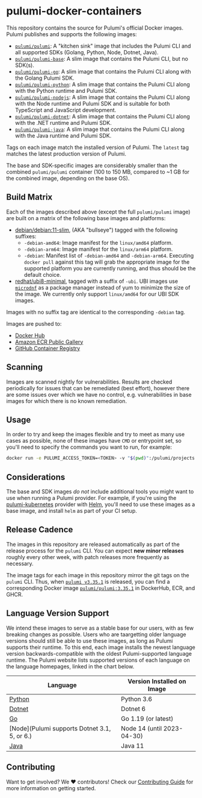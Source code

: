 # pulumi-docker-containers

This repository contains the source for Pulumi's official Docker images.  Pulumi publishes and supports the following images:

- [`pulumi/pulumi`](https://hub.docker.com/r/pulumi/pulumi): A "kitchen sink" image that includes the Pulumi CLI and all supported SDKs (Golang, Python, Node, Dotnet, Java).
- [`pulumi/pulumi-base`](https://hub.docker.com/r/pulumi/pulumi-base): A slim image that contains the Pulumi CLI, but no SDK(s).
- [`pulumi/pulumi-go`](https://hub.docker.com/r/pulumi/pulumi-go): A slim image that contains the Pulumi CLI along with the Golang Pulumi SDK.
- [`pulumi/pulumi-python`](https://hub.docker.com/r/pulumi/pulumi-python): A slim image that contains the Pulumi CLI along with the Python runtime and Pulumi SDK.
- [`pulumi/pulumi-nodejs`](https://hub.docker.com/r/pulumi/pulumi-nodejs): A slim image that contains the Pulumi CLI along with the Node runtime and Pulumi SDK and is suitable for both TypeScript and JavaScript development.
- [`pulumi/pulumi-dotnet`](https://hub.docker.com/r/pulumi/pulumi-dotnet): A slim image that contains the Pulumi CLI along with the .NET runtime and Pulumi SDK.
- [`pulumi/pulumi-java`](https://hub.docker.com/r/pulumi/pulumi-java): A slim image that contains the Pulumi CLI along with the Java runtime and Pulumi SDK.

Tags on each image match the installed version of Pulumi.  The `latest` tag matches the latest production version of Pulumi.

The base and SDK-specific images are considerably smaller than the combined `pulumi/pulumi` container (100 to 150 MB, compared to ~1 GB for the combined image, depending on the base OS).

## Build Matrix

Each of the images described above (except the full `pulumi/pulumi` image) are built on a matrix of the following base images and platforms:

- [debian/debian:11-slim](https://github.com/debuerreotype/docker-debian-artifacts/blob/d99a48edaa18ad2bbb260c388b274c8c093f2d32/bullseye/slim/Dockerfile), (AKA "bullseye") tagged with the following suffixes:
  - `-debian-amd64`: Image manifest for the `linux/amd64` platform.
  - `-debian-arm64`: Image manifest for the `linux/arm64` platform.
  - `-debian`:  Manifest list of `-debian-amd64` and `-debian-arm64`.  Executing `docker pull` against this tag will grab the appropriate image for the supported platform you are currently running, and thus should be the default choice.
- [redhat/ubi8-minimal](https://hub.docker.com/r/redhat/ubi8-minimal), tagged with a suffix of `-ubi`.  UBI images use [`microdnf`](https://github.com/rpm-software-management/microdnf) as a package manager instead of yum to minimize the size of the image.  We currently only support `linux/amd64` for our UBI SDK images.

Images with no suffix tag are identical to the corresponding `-debian` tag.

Images are pushed to:

* [Docker Hub](https://hub.docker.com/u/pulumi)
* [Amazon ECR Public Gallery](https://gallery.ecr.aws/pulumi/)
* [GitHub Container Registry](https://github.com/orgs/pulumi/packages)

## Scanning

Images are scanned nightly for vulnerabilities.  Results are checked periodically for issues that can be remediated (best effort), however there are some issues over which we have no control, e.g. vulnerabilities in base images for which there is no known remediation.

## Usage

In order to try and keep the images flexible and try to meet as many use cases as possible, none of these images have `CMD` or entrypoint set, so you'll need to specify the commands you want to run, for example:

```bash
docker run -e PULUMI_ACCESS_TOKEN=<TOKEN> -v "$(pwd)":/pulumi/projects $IMG /bin/bash -c "npm ci && pulumi preview -s <stackname>"
```

## Considerations

The base and SDK images _do not_ include additional tools you might want to use when running a Pulumi provider. For example, if you're using the [pulumi-kubernetes](https://github.com/pulumi/pulumi-kubernetes) provider with [Helm](https://helm.sh/), you'll need to use these images as a base image, and install `helm` as part of your CI setup.

## Release Cadence

The images in this repository are released automatically as part of the release process for the `pulumi` CLI. You can expect **new minor releases** roughly every other week, with patch releases more frequently as necessary.

The image tags for each image in this repository mirror the git tags on the `pulumi` CLI. Thus, when [`pulumi v3.35.1`](https://github.com/pulumi/pulumi/releases) is released, you can find a corresponding Docker image [`pulumi/pulumi:3.35.1`](https://hub.docker.com/r/pulumi/pulumi) in DockerHub, ECR, and GHCR.

## Language Version Support

We intend these images to serve as a stable base for our users, with as few breaking changes as possible. Users who are taargetting older language versions should still be able to use these images, as long as Pulumi supports their runtime. To this end, each image installs the newest language version backwards-compatible with the oldest Pulumi-supported language runtime. The Pulumi website lists supported versions of each language on the language homepages, linked in the chart below.

| Language                                                     | Version Installed on Image |
| ------------------------------------------------------------ | -------------------------- |
| [Python](https://www.pulumi.com/docs/intro/languages/python/#python) | Python 3.6                 |
| [Dotnet](https://www.pulumi.com/docs/intro/languages/dotnet/#prerequisites) | Dotnet 6                   |
| [Go](https://www.pulumi.com/docs/intro/languages/go/#go)     | Go 1.19 (or latest)        |
| [Node](Pulumi supports Dotnet 3.1, 5, or 6.)                 | Node 14 (until 2023-04-30) |
| [Java](https://www.pulumi.com/docs/intro/languages/java/#java) | Java 11                    |

## Contributing

Want to get involved? We :heart: contributors! Check our [Contributing Guide](./CONTRIBUTING.md) for more information on getting started.
